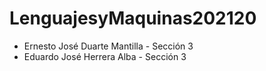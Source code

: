# LenguajesyMaquinas202120

- Ernesto José Duarte Mantilla - Sección 3
- Eduardo José Herrera Alba - Sección 3